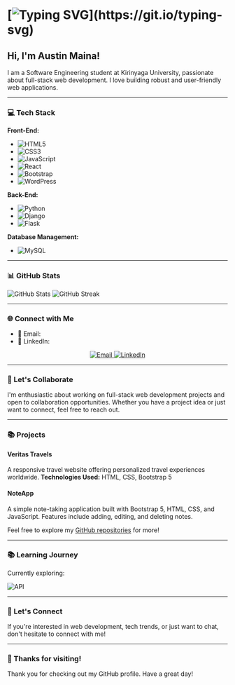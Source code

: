 
# [![Typing SVG](https://readme-typing-svg.demolab.com?font=Fira+Code&pause=1000&color=20FF61&width=435&lines=✅+Welcome+to+my+GitHub+profile!)](https://git.io/typing-svg)

## Hi, I'm Austin Maina!

I am a Software Engineering student at Kirinyaga University, passionate about full-stack web development. I love building robust and user-friendly web applications.

---

### 💻 Tech Stack

**Front-End:**
- ![HTML5](https://img.shields.io/badge/HTML5-%23E34F26.svg?style=for-the-badge&logo=html5&logoColor=white)
- ![CSS3](https://img.shields.io/badge/CSS3-%231572B6.svg?style=for-the-badge&logo=css3&logoColor=white)
- ![JavaScript](https://img.shields.io/badge/JavaScript-%23F7DF1E.svg?style=for-the-badge&logo=javascript&logoColor=black)
- ![React](https://img.shields.io/badge/React-%2320232a.svg?style=for-the-badge&logo=react&logoColor=%2361DAFB)
- ![Bootstrap](https://img.shields.io/badge/Bootstrap-%23563D7C.svg?style=for-the-badge&logo=bootstrap&logoColor=white)
- ![WordPress](https://img.shields.io/badge/WordPress-%23117AC9.svg?style=for-the-badge&logo=wordpress&logoColor=white)

**Back-End:**
- ![Python](https://img.shields.io/badge/Python-3670A0?style=for-the-badge&logo=python&logoColor=ffdd54)
- ![Django](https://img.shields.io/badge/Django-%23092E20.svg?style=for-the-badge&logo=django&logoColor=white)
- ![Flask](https://img.shields.io/badge/Flask-%23000.svg?style=for-the-badge&logo=flask&logoColor=white)

**Database Management:**
- ![MySQL](https://img.shields.io/badge/MySQL-%2300f.svg?style=for-the-badge&logo=mysql&logoColor=white)

---

### 📊 GitHub Stats

![GitHub Stats](https://github-readme-stats.vercel.app/api?username=Austinkuria&count_private=true&show_icons=true&theme=radical&layout=compact)
![GitHub Streak](https://github-readme-streak-stats.herokuapp.com/?user=Austinkuria&theme=radical)

---

### 🌐 Connect with Me

- 📧 Email: 
- 💼 LinkedIn:

<p align="center">
  <a href="mailto:kuriaaustin125@gmail.com">
    <img src="https://img.shields.io/badge/Email-Direct-green" alt="Email" />
  </a>
  <a href="https://www.linkedin.com/in/austin-maina">
    <img src="https://img.shields.io/badge/LinkedIn-Connect-blue" alt="LinkedIn" />
  </a>
</p>

---

### 🤝 Let's Collaborate

I'm enthusiastic about working on full-stack web development projects and open to collaboration opportunities. Whether you have a project idea or just want to connect, feel free to reach out.

---

### 📚 Projects

#### Veritas Travels
A responsive travel website offering personalized travel experiences worldwide. **Technologies Used:** HTML, CSS, Bootstrap 5

#### NoteApp
A simple note-taking application built with Bootstrap 5, HTML, CSS, and JavaScript. Features include adding, editing, and deleting notes.

Feel free to explore my [GitHub repositories](https://github.com/Austinkuria?tab=repositories) for more!

---

### 📚 Learning Journey

Currently exploring:


![API](https://img.shields.io/badge/API-3703a3?style=for-the-badge&logo=api&logoColor=white)

---

### 📱 Let's Connect

If you're interested in web development, tech trends, or just want to chat, don't hesitate to connect with me!

---

### 🚀 Thanks for visiting!

Thank you for checking out my GitHub profile. Have a great day!

